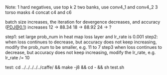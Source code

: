 Note:
	1 hard negatives, use top k
	2 two banks, use conv4_1 and conv4_2
	3 torso masks
	4 concat c4 and c6
	
batch size increases, the iteration for devergence decreases, and accuracy 
(PDJ@0.1) increases
12 -> 88.34
18 -> 88.92
24 -> ?

step1: 
 set large prob_num in heat map loss layer
 and lr_rate is 0.001
step2:
 when loss continues to decrease, but accuracy does not keep increasing,
 modify the prob_num to be smaller, e.g. 11 to 7
step3
 when loss continues to decrease, but accuracy does not keep increasing,
 modify the lr_rate, e.g. lr_rate /= 10


test:
	cd ../../../../../caffe/ && make -j8 && cd - && sh test.sh